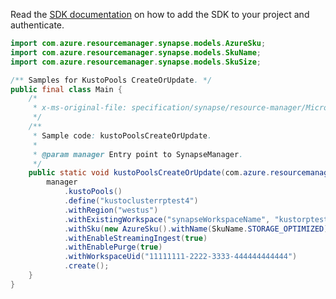 Read the [SDK documentation](https://github.com/Azure/azure-sdk-for-java/blob/azure-resourcemanager-synapse_1.0.0-beta.4/sdk/synapse/azure-resourcemanager-synapse/README.md) on how to add the SDK to your project and authenticate.

```java
import com.azure.resourcemanager.synapse.models.AzureSku;
import com.azure.resourcemanager.synapse.models.SkuName;
import com.azure.resourcemanager.synapse.models.SkuSize;

/** Samples for KustoPools CreateOrUpdate. */
public final class Main {
    /*
     * x-ms-original-file: specification/synapse/resource-manager/Microsoft.Synapse/preview/2021-06-01-preview/examples/KustoPoolsCreateOrUpdate.json
     */
    /**
     * Sample code: kustoPoolsCreateOrUpdate.
     *
     * @param manager Entry point to SynapseManager.
     */
    public static void kustoPoolsCreateOrUpdate(com.azure.resourcemanager.synapse.SynapseManager manager) {
        manager
            .kustoPools()
            .define("kustoclusterrptest4")
            .withRegion("westus")
            .withExistingWorkspace("synapseWorkspaceName", "kustorptest")
            .withSku(new AzureSku().withName(SkuName.STORAGE_OPTIMIZED).withCapacity(2).withSize(SkuSize.MEDIUM))
            .withEnableStreamingIngest(true)
            .withEnablePurge(true)
            .withWorkspaceUid("11111111-2222-3333-444444444444")
            .create();
    }
}
```
